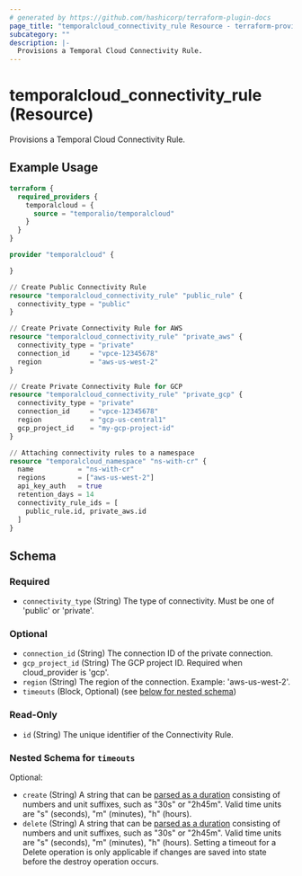 ```yaml
---
# generated by https://github.com/hashicorp/terraform-plugin-docs
page_title: "temporalcloud_connectivity_rule Resource - terraform-provider-temporalcloud"
subcategory: ""
description: |-
  Provisions a Temporal Cloud Connectivity Rule.
---
```


# temporalcloud_connectivity_rule (Resource)

Provisions a Temporal Cloud Connectivity Rule.

## Example Usage

```terraform
terraform {
  required_providers {
    temporalcloud = {
      source = "temporalio/temporalcloud"
    }
  }
}

provider "temporalcloud" {

}

// Create Public Connectivity Rule
resource "temporalcloud_connectivity_rule" "public_rule" {
  connectivity_type = "public"
}

// Create Private Connectivity Rule for AWS
resource "temporalcloud_connectivity_rule" "private_aws" {
  connectivity_type = "private"
  connection_id     = "vpce-12345678"
  region            = "aws-us-west-2"
}

// Create Private Connectivity Rule for GCP
resource "temporalcloud_connectivity_rule" "private_gcp" {
  connectivity_type = "private"
  connection_id     = "vpce-12345678"
  region            = "gcp-us-central1"
  gcp_project_id    = "my-gcp-project-id"
}

// Attaching connectivity rules to a namespace
resource "temporalcloud_namespace" "ns-with-cr" {
  name           = "ns-with-cr"
  regions        = ["aws-us-west-2"]
  api_key_auth   = true
  retention_days = 14
  connectivity_rule_ids = [
    public_rule.id, private_aws.id
  ]
}
```

<!-- schema generated by tfplugindocs -->
## Schema

### Required

- `connectivity_type` (String) The type of connectivity. Must be one of 'public' or 'private'.

### Optional

- `connection_id` (String) The connection ID of the private connection.
- `gcp_project_id` (String) The GCP project ID. Required when cloud_provider is 'gcp'.
- `region` (String) The region of the connection. Example: 'aws-us-west-2'.
- `timeouts` (Block, Optional) (see [below for nested schema](#nestedblock--timeouts))

### Read-Only

- `id` (String) The unique identifier of the Connectivity Rule.

<a id="nestedblock--timeouts"></a>
### Nested Schema for `timeouts`

Optional:

- `create` (String) A string that can be [parsed as a duration](https://pkg.go.dev/time#ParseDuration) consisting of numbers and unit suffixes, such as "30s" or "2h45m". Valid time units are "s" (seconds), "m" (minutes), "h" (hours).
- `delete` (String) A string that can be [parsed as a duration](https://pkg.go.dev/time#ParseDuration) consisting of numbers and unit suffixes, such as "30s" or "2h45m". Valid time units are "s" (seconds), "m" (minutes), "h" (hours). Setting a timeout for a Delete operation is only applicable if changes are saved into state before the destroy operation occurs.
